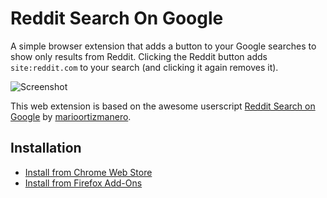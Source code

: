 # Reddit Search On Google
A simple browser extension that adds a button to your Google searches to show only results from Reddit.
Clicking the Reddit button adds `site:reddit.com` to your search (and clicking it again removes it).

![Screenshot](https://user-images.githubusercontent.com/2788192/164916535-0cb3eae2-1766-4363-9393-d465c121adfb.png)

This web extension is based on the awesome userscript [Reddit Search on Google](https://github.com/marioortizmanero/reddit-search-on-google) by [marioortizmanero](https://github.com/marioortizmanero).

## Installation

- [Install from Chrome Web Store](https://chrome.google.com/webstore/detail/reddit-search-on-google/dinfdkpilnidebademfldlbpbjkemkod)
- [Install from Firefox Add-Ons](https://addons.mozilla.org/en-US/firefox/addon/reddit-search-on-google/)
